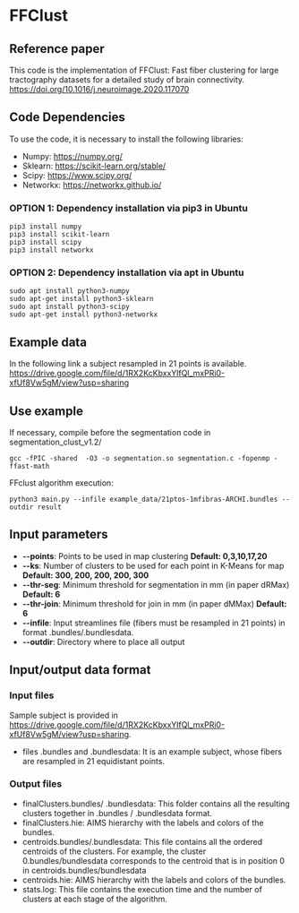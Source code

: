 # FFClust
## Reference paper
This code is the implementation of FFClust: Fast fiber clustering for large tractography datasets for a detailed study of brain connectivity. 
https://doi.org/10.1016/j.neuroimage.2020.117070

## Code Dependencies
To use the code, it is necessary to install the following libraries:
- Numpy: https://numpy.org/
- Sklearn: https://scikit-learn.org/stable/
- Scipy: https://www.scipy.org/
- Networkx: https://networkx.github.io/

### OPTION 1: Dependency installation via pip3 in Ubuntu
```
pip3 install numpy
pip3 install scikit-learn
pip3 install scipy
pip3 install networkx
```

### OPTION 2: Dependency installation via apt in Ubuntu
```
sudo apt install python3-numpy
sudo apt-get install python3-sklearn
sudo apt install python3-scipy
sudo apt-get install python3-networkx
```

## Example data
In the following link a subject resampled in 21 points is available.
https://drive.google.com/file/d/1RX2KcKbxxYlfQl_mxPRi0-xfUf8Vw5gM/view?usp=sharing

## Use example

If necessary, compile before the segmentation code in segmentation_clust_v1.2/
```
gcc -fPIC -shared  -O3 -o segmentation.so segmentation.c -fopenmp -ffast-math
```
FFclust algorithm execution:
```
python3 main.py --infile example_data/21ptos-1mfibras-ARCHI.bundles --outdir result
```
## Input parameters
- **--points**: Points to be used in map clustering **Default: 0,3,10,17,20**
- **--ks**: Number of clusters to be used for each point in K-Means for map **Default: 300, 200, 200, 200, 300**
- **--thr-seg**: Minimum threshold for segmentation in mm (in paper dRMax) **Default: 6**
- **--thr-join**: Minimum threshold for join in mm (in paper dMMax) **Default: 6**
- **--infile**: Input streamlines file (fibers must be resampled in 21 points) in format .bundles/.bundlesdata.
- **--outdir**: Directory where to place all output

## Input/output data format
### Input files
Sample subject is provided in https://drive.google.com/file/d/1RX2KcKbxxYlfQl_mxPRi0-xfUf8Vw5gM/view?usp=sharing.
- files .bundles and .bundlesdata: It is an example subject, whose fibers are resampled in 21 equidistant points.

### Output files
- finalClusters.bundles/ .bundlesdata: This folder contains all the resulting clusters together in .bundles / .bundlesdata format.
- finalClusters.hie: AIMS hierarchy with the labels and colors of the bundles.
- centroids.bundles/.bundlesdata: This file contains all the ordered centroids of the clusters. For example, the cluster 0.bundles/bundlesdata corresponds to the centroid that is in position 0 in centroids.bundles/bundlesdata
- centroids.hie: AIMS hierarchy with the labels and colors of the bundles.
- stats.log: This file contains the execution time and the number of clusters at each stage of the algorithm.

